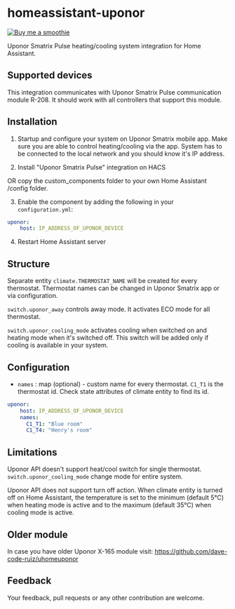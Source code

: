 # homeassistant-uponor

[![Buy me a smoothie](https://img.shields.io/badge/Buy%20me%20a-smoothie-blue?style=for-the-badge&logo=PAYPAL)](https://www.paypal.me/asev)

Uponor Smatrix Pulse heating/cooling system integration for Home Assistant.

## Supported devices

This integration communicates with Uponor Smatrix Pulse communication module R-208.
It should work with all controllers that support this module.

## Installation

1. Startup and configure your system on Uponor Smatrix mobile app. Make sure you are able to control heating/cooling via the app.
System has to be connected to the local network and you should know it's IP address.

2. Install "Uponor Smatrix Pulse" integration on HACS

OR copy the custom_components folder to your own Home Assistant /config folder.

3. Enable the component by adding the following in your `configuration.yml`:
```yaml
uponor:
    host: IP_ADDRESS_OF_UPONOR_DEVICE
```
4. Restart Home Assistant server
   
## Structure

Separate entity `climate.THERMOSTAT_NAME` will be created for every thermostat.
Thermostat names can be changed in Uponor Smatrix app or via configuration.

`switch.uponor_away` controls away mode. It activates ECO mode for all thermostat.

`switch.uponor_cooling_mode` activates cooling when switched on and heating mode when it's switched off.
This switch will be added only if cooling is available in your system.

## Configuration

- `names` : map (optional) - custom name for every thermostat. `C1_T1` is the thermostat id. Check state attributes of
climate entity to find its id. 

```yaml
uponor:
    host: IP_ADDRESS_OF_UPONOR_DEVICE
    names:
      C1_T1: "Blue room"
      C1_T4: "Henry's room"
```

## Limitations

Uponor API doesn't support heat/cool switch for single thermostat.
`switch.uponor_cooling_mode` change mode for entire system.

Uponor API does not support turn off action. When climate entity is turned off on Home Assistant,
the temperature is set to the minimum (default 5℃) when heating mode is active
and to the maximum (default 35℃) when cooling mode is active.

## Older module

In case you have older Uponor X-165 module visit: https://github.com/dave-code-ruiz/uhomeuponor

## Feedback

Your feedback, pull requests or any other contribution are welcome.
